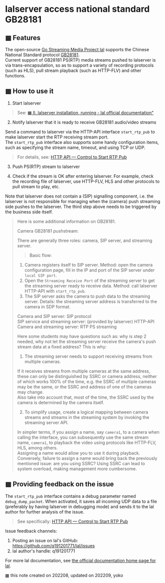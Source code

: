 # lalserver access national standard GB28181

## ▦ Features

The open-source [Go Streaming Media Project lal](https://github.com/q191201771/lal) supports the Chinese National Standard protocol [GB28181](https://programming.vip/docs/gb28181-protocol-real-time-video-and-audio-on-demand-preview.html).  
Current support of GB28181 PS(RTP) media streams pushed to lalserver is via trans-encapsulation, so as to support a variety of recording protocols (such as HLS), pull stream playback (such as HTTP-FLV) and other functions.

## ▦ How to use it

1) Start lalserver

> See: [▦ II. lalserver installation, running - lal official documentation"](https://pengrl.com/lal/#/?id=%e2%96%a6-%e4%ba%8c-lalserver-%e5%ae%89%e8%a3%85%e3%80%81%e8%bf%90%e8%a1%8c)

2) Notify lalserver that it is ready to receive GB28181 audio/video streams

Send a command to lalserver via the HTTP-API interface `start_rtp_pub` to make lalserver start the RTP receiving stream port.  
The `start_rtp_pub` interface also supports some handy configuration items, such as specifying the stream name, timeout, and using TCP or UDP.  

> For details, see: [HTTP API — Control to Start RTP Pub](HTTPAPI.md#24-apictrlstart_rtp_pub)

3) Push PS(RTP) stream to lalserver

4) Check if the stream is OK after entering lalserver. For example, check the recording file of lalserver, use HTTP-FLV, HLS and other protocols to pull stream to play, etc.

Note that lalserver does not contain a (SIP) signalling component, i.e. the lalserver is not responsible for managing when the (camera) push streaming side pushes to the lalserver. The third step above needs to be triggered by the business side itself.

> Here is some additional information on GB28181.
>
> Camera GB28181 pushstream:
> 
> There are generally three roles: camera, SIP server, and streaming server.
> 
> > Basic flow:
> 
> 1) Camera registers itself to SIP server. Method: open the camera configuration page, fill in the IP and port of the SIP server under `local SIP port`.
> 2) Open the `Streaming Receive Port` of the streaming server to get the streaming server ready to receive data. Method: call lalserver HTTP-API with `start_rtp_pub`.
> 3) The SIP server asks the camera to push data to the streaming server. Details: the streaming server address is transferred to the camera in SDP format.
> 
> Camera and SIP server: SIP protocol  
> SIP service and streaming server: (provided by lalserver) HTTP-API  
> Camera and streaming server: RTP PS streaming
> 
> 
> Here some students may have questions such as: why is step 2 needed, why not let the streaming server receive the camera's push stream data at a fixed address? This is why:
> 
> 1) The streaming server needs to support receiving streams from multiple cameras.
>
> If it receives streams from multiple cameras at the same address, these can only be distinguished by SSRC or camera address, neither of which works 100% of the time, e.g. the SSRC of multiple cameras may be the same, or the SSRC and address of one of the cameras may change.  
> Also take into account that, most of the time, the SSRC used by the camera is determined by the camera itself.
>
> 2) To simplify usage, create a logical mapping between camera streams and streams in the streaming system by invoking the streaming server API.
>
> In simpler terms, if you assign a name, say `camera1`, to a camera when calling the interface, you can subsequently use the same stream name, `camera1`, to playback the video using protocols like HTTP-FLV, HLS, among others.  
> Assigning a name would allow you to use it during playback.  
> Conversely, failure to assign a name would bring back the previously mentioned issue: are you using SSRC? Using SSRC can lead to system overload, making management more cumbersome.

## ▦ Providing feedback on the issue

The `start_rtp_pub` interface contains a debug parameter named `debug_dump_packet`. When activated, it saves all incoming UDP data to a file (preferably by having lalserver in debugging mode) and sends it to the lal author for further analysis of the issue.

> See specifically: [HTTP API — Control to Start RTP Pub](HTTPAPI.md#24-apictrlstart_rtp_pub)

Issue feedback channels:

1) Posting an issue on lal's GitHub: https://github.com/q191201771/lal/issues  
2) lal author's handle: q191201771  

For more lal documentation, see [the official documentation home page for lal](https://pengrl.com/lal).

▦ this note created on 202208, updated on 202209, yoko

